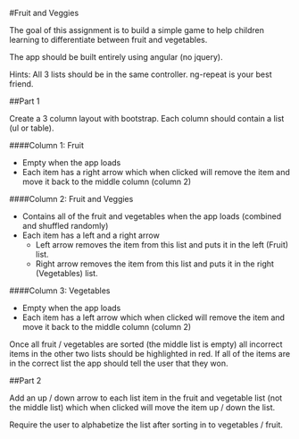 #Fruit and Veggies

The goal of this assignment is to build a simple game to help children learning to differentiate between fruit and vegetables. 

The app should be built entirely using angular (no jquery).

Hints: All 3 lists should be in the same controller. ng-repeat is your best friend.


##Part 1

Create a 3 column layout with bootstrap. Each column should contain a list (ul or table).


####Column 1: Fruit
* Empty when the app loads
* Each item has a right arrow which when clicked will remove the item and move it back to the middle column (column 2)

####Column 2: Fruit and Veggies
* Contains all of the fruit and vegetables when the app loads (combined and shuffled randomly)
* Each item has a left and a right arrow
    * Left arrow removes the item from this list and puts it in the left (Fruit) list.
    * Right arrow removes the item from this list and puts it in the right (Vegetables) list.

####Column 3: Vegetables
* Empty when the app loads
* Each item has a left arrow which when clicked will remove the item and move it back to the middle column (column 2)


Once all fruit / vegetables are sorted (the middle list is empty) all incorrect items in the other two lists should be highlighted in red. If all of the items are in the correct list the app should tell the user that they won.

##Part 2

Add an up / down arrow to each list item in the fruit and vegetable list (not the middle list) which when clicked will move the item up / down the list.

Require the user to alphabetize the list after sorting in to vegetables / fruit.